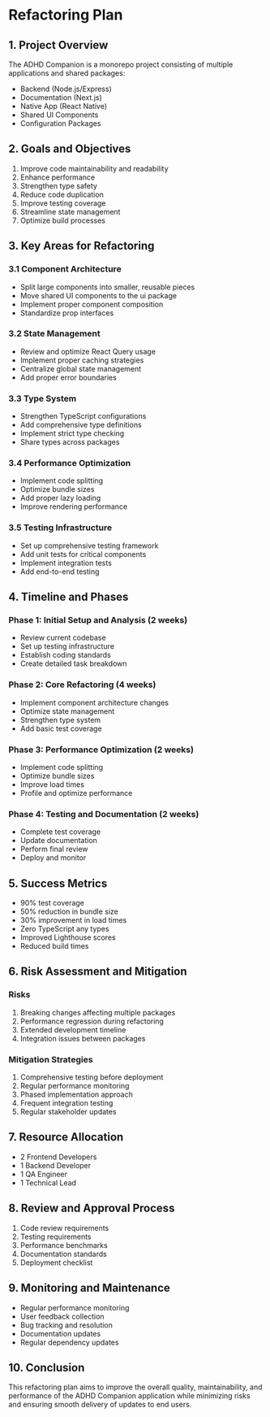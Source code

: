 # Refactoring Plan

## 1. Project Overview

The ADHD Companion is a monorepo project consisting of multiple applications and shared packages:

- Backend (Node.js/Express)
- Documentation (Next.js)
- Native App (React Native)
- Shared UI Components
- Configuration Packages

## 2. Goals and Objectives

1. Improve code maintainability and readability
2. Enhance performance
3. Strengthen type safety
4. Reduce code duplication
5. Improve testing coverage
6. Streamline state management
7. Optimize build processes

## 3. Key Areas for Refactoring

### 3.1 Component Architecture

- Split large components into smaller, reusable pieces
- Move shared UI components to the ui package
- Implement proper component composition
- Standardize prop interfaces

### 3.2 State Management

- Review and optimize React Query usage
- Implement proper caching strategies
- Centralize global state management
- Add proper error boundaries

### 3.3 Type System

- Strengthen TypeScript configurations
- Add comprehensive type definitions
- Implement strict type checking
- Share types across packages

### 3.4 Performance Optimization

- Implement code splitting
- Optimize bundle sizes
- Add proper lazy loading
- Improve rendering performance

### 3.5 Testing Infrastructure

- Set up comprehensive testing framework
- Add unit tests for critical components
- Implement integration tests
- Add end-to-end testing

## 4. Timeline and Phases

### Phase 1: Initial Setup and Analysis (2 weeks)

- Review current codebase
- Set up testing infrastructure
- Establish coding standards
- Create detailed task breakdown

### Phase 2: Core Refactoring (4 weeks)

- Implement component architecture changes
- Optimize state management
- Strengthen type system
- Add basic test coverage

### Phase 3: Performance Optimization (2 weeks)

- Implement code splitting
- Optimize bundle sizes
- Improve load times
- Profile and optimize performance

### Phase 4: Testing and Documentation (2 weeks)

- Complete test coverage
- Update documentation
- Perform final review
- Deploy and monitor

## 5. Success Metrics

- 90% test coverage
- 50% reduction in bundle size
- 30% improvement in load times
- Zero TypeScript any types
- Improved Lighthouse scores
- Reduced build times

## 6. Risk Assessment and Mitigation

### Risks

1. Breaking changes affecting multiple packages
2. Performance regression during refactoring
3. Extended development timeline
4. Integration issues between packages

### Mitigation Strategies

1. Comprehensive testing before deployment
2. Regular performance monitoring
3. Phased implementation approach
4. Frequent integration testing
5. Regular stakeholder updates

## 7. Resource Allocation

- 2 Frontend Developers
- 1 Backend Developer
- 1 QA Engineer
- 1 Technical Lead

## 8. Review and Approval Process

1. Code review requirements
2. Testing requirements
3. Performance benchmarks
4. Documentation standards
5. Deployment checklist

## 9. Monitoring and Maintenance

- Regular performance monitoring
- User feedback collection
- Bug tracking and resolution
- Documentation updates
- Regular dependency updates

## 10. Conclusion

This refactoring plan aims to improve the overall quality, maintainability, and performance of the ADHD Companion application while minimizing risks and ensuring smooth delivery of updates to end users.
